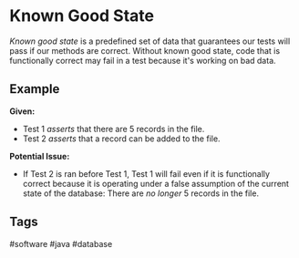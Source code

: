 # Known Good State

*Known good state* is a predefined set of data that guarantees our tests will pass if our methods are correct. Without known good state, code that is functionally correct may fail in a test because it's working on bad data.  

## Example
**Given:**
* Test 1 *asserts* that there are 5 records in the file.
* Test 2 *asserts* that a record can be added to the file.

**Potential Issue:**
* If Test 2 is ran before Test 1, Test 1 will fail even if it is functionally correct because it is operating under a false assumption of the current state of the database: There are *no longer* 5 records in the file.  

## Tags
#software #java #database
